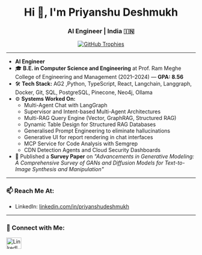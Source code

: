 <h1 align="center">Hi 🐯, I'm Priyanshu Deshmukh</h1>
<h3 align="center">AI Engineer | India 🇮🇳</h3>
<p align="center">
  <a href="https://github.com/ryo-ma/github-profile-trophy">
    <img src="https://github-profile-trophy.vercel.app/?username=priyansh4320" alt="GitHub Trophies" />
  </a>
</p>

---

-  **AI Engineer**
- 🎓 **B.E. in Computer Science and Engineering** at Prof. Ram Meghe College of Engineering and Management (2021–2024) — **GPA: 8.56**
- 🛠️ **Tech Stack:** AG2 ,Python, TypeScript, React, Langchain, Langgraph, Docker, Git, SQL, PostgreSQL, Pinecone, Neo4j, Ollama
- ⚙️ **Systems Worked On:**
  - Multi-Agent Chat with LangGraph
  - Supervisor and Intent-based Multi-Agent Architectures
  - Multi-RAG Query Engine (Vector, GraphRAG, Structured RAG)
  - Dynamic Table Design for Structured RAG Databases
  - Generalised Prompt Engineering to eliminate hallucinations
  - Generative UI for report rendering in chat interfaces
  - MCP Service for Code Analysis with Semgrep
  - CDN Detection Agents and Cloud Security Dashboards
- 📄 Published a **Survey Paper** on *"Advancements in Generative Modeling: A Comprehensive Survey of GANs and Diffusion Models for Text-to-Image Synthesis and Manipulation"*

---

### 📫 Reach Me At:
- LinkedIn: [linkedin.com/in/priyanshudeshmukh](https://www.linkedin.com/in/priyanshudeshmukh/)

---

### 🔗 Connect with Me:
<p align="left">
  <a href="https://www.linkedin.com/in/priyanshudeshmukh/" target="_blank">
    <img src="https://raw.githubusercontent.com/rahuldkjain/github-profile-readme-generator/master/src/images/icons/Social/linked-in-alt.svg" alt="LinkedIn" width="40" height="30" />
  </a>

</p>

